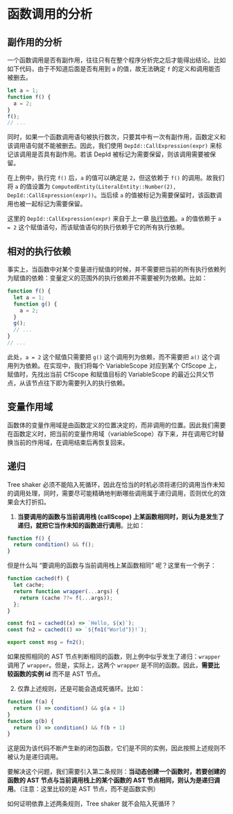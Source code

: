 # 函数调用的分析

## 副作用的分析

一个函数调用是否有副作用，往往只有在整个程序分析完之后才能得出结论。比如如下代码，由于不知道后面是否有用到 `a` 的值，故无法确定 `f` 的定义和调用能否被删去。

```js
let a = 1;
function f() {
  a = 2;
}
f();
// ...
```

同时，如果一个函数调用语句被执行数次，只要其中有一次有副作用，函数定义和该调用语句就不能被删去。因此，我们使用 `DepId::CallExpression(expr)` 来标记该调用是否具有副作用。若该 DepId 被标记为需要保留，则该调用需要被保留。

在上例中，执行完 `f()` 后，`a` 的值可以确定是 `2`，但这依赖于 `f()` 的调用。故我们将 `a` 的值设置为 `ComputedEntity(LiteralEntity::Number(2), DepId::CallExpression(expr))`。当后续 `a` 的值被标记为需要保留时，该函数调用也被一起标记为需要保留。

这里的 `DepId::CallExpression(expr)` 来自于上一章 [执行依赖](./execution-dep.md)。`a` 的值依赖于 `a = 2` 这个赋值语句，而该赋值语句的执行依赖于它的所有执行依赖。

## 相对的执行依赖

事实上，当函数中对某个变量进行赋值的时候，并不需要把当前的所有执行依赖列为赋值的依赖：变量定义的范围外的执行依赖并不需要被列为依赖。比如：

```js
function f() {
  let a = 1;
  function g() {
    a = 2;
  }
  g();
  // ...
}
// ...
```

此处，`a = 2` 这个赋值只需要把 `g()` 这个调用列为依赖，而不需要把 `a()` 这个调用列为依赖。在实现中，我们将每个 VariableScope 对应到某个 CfScope 上，赋值时，先找出当前 CfScope 和赋值目标的 VariableScope 的最近公共父节点，从该节点往下即为需要列入的执行依赖。

## 变量作用域

函数体的变量作用域是由函数定义的位置决定的，而非调用的位置。因此我们需要在函数定义时，把当前的变量作用域（variableScope）存下来，并在调用它时替换当前的作用域，在调用结束后再恢复回来。

## 递归

Tree shaker 必须不能陷入死循环，因此在恰当的时机必须将递归的调用当作未知的调用处理，同时，需要尽可能精确地判断哪些调用属于递归调用，否则优化的效果会大打折扣。

1. **当要调用的函数与当前调用栈 (callScope) 上某函数相同时，则认为是发生了递归，就把它当作未知的函数进行调用**。比如：

```js
function f() {
  return condition() && f();
}
```

但是什么叫 “要调用的函数与当前调用栈上某函数相同” 呢？这里有一个例子：

```js
function cached(f) {
  let cache;
  return function wrapper(...args) {
    return (cache ??= f(...args));
  };
}

const fn1 = cached((x) => `Hello, ${x}`);
const fn2 = cached(() => `${fn1("World")}!`);

export const msg = fn2();
```

如果按照相同的 AST 节点判断相同的函数，则上例中似乎发生了递归：`wrapper` 调用了 `wrapper`。但是，实际上，这两个 `wrapper` 是不同的函数。因此，**需要比较函数的实例 id** 而不是 AST 节点。

2. 仅靠上述规则，还是可能会造成死循环。比如：

```js
function f(a) {
  return () => condition() && g(a + 1)
}
function g(b) {
  return () => condition() && f(b + 1)
}
```

这是因为该代码不断产生新的闭包函数，它们是不同的实例，因此按照上述规则不被认为是递归调用。

要解决这个问题，我们需要引入第二条规则：**当动态创建一个函数时，若要创建的函数的 AST 节点与当前调用栈上的某个函数的 AST 节点相同，则认为是递归调用**。（注意：这里比较的是 AST 节点，而不是函数实例）

如何证明依靠上述两条规则，Tree shaker 就不会陷入死循环？
